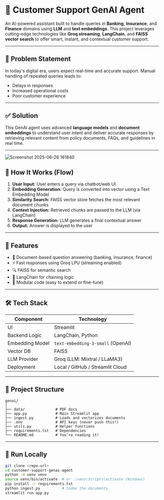 # 🤖 Customer Support GenAI Agent

An AI-powered assistant built to handle queries in **Banking**, **Insurance**, and **Finance** domains using **LLM** and **text embeddings**. This project leverages cutting-edge technologies like **Groq streaming**, **LangChain**, and **FAISS vector search** to offer smart, instant, and contextual customer support.

---

## 📌 Problem Statement

In today's digital era, users expect real-time and accurate support. Manual handling of repeated queries leads to:

- Delays in responses
- Increased operational costs
- Poor customer experience

---

## ✅ Solution

This GenAI agent uses advanced **language models** and **document embeddings** to understand user intent and deliver accurate responses by retrieving relevant content from policy documents, FAQs, and guidelines in real time.

---
![Screenshot 2025-06-28 161840](https://github.com/user-attachments/assets/093a62f6-0c15-4c7d-94b0-885220f264ed)



## 🧠 How It Works (Flow)

1. **User Input:** User enters a query via chatbot/web UI  
2. **Embedding Generation:** Query is converted into vector using a Text Embedding Model  
3. **Similarity Search:** FAISS vector store fetches the most relevant document chunks  
4. **Context Injection:** Retrieved chunks are passed to the LLM (via LangChain)  
5. **Response Generation:** LLM generates a final contextual answer  
6. **Output:** Answer is displayed to the user

---

## 🚀 Features

- 📎 Document-based question answering (banking, insurance, finance)
- ⚡ Fast responses using Groq LPU (streaming enabled)
- 🔍 FAISS for semantic search
- 🤖 LangChain for chaining logic
- 🧩 Modular code (easy to extend or fine-tune)

---

## 🛠 Tech Stack

| Component        | Technology                        |
|------------------|-----------------------------------|
| UI               | Streamlit                         |
| Backend Logic    | LangChain, Python                 |
| Embedding Model  | `text-embedding-3-small` (OpenAI) |
| Vector DB        | FAISS                             |
| LLM Provider     | Groq (LLM: Mixtral / LLaMA3)      |
| Deployment       | Local / GitHub / Streamlit Cloud  |

---

## 📂 Project Structure

```
genai/
│
├── data/              # PDF docs
├── app.py             # Main Streamlit app
├── ingest.py          # Loads and vectorizes documents
├── .env               # API keys (never push this!)
├── utils.py           # Helper functions
├── requirements.txt   # Dependencies
└── README.md          # You’re reading it!
```

---

## 🚦 Run Locally

```bash
git clone <repo-url>
cd customer-support-genai-agent
python -m venv venv
source venv/bin/activate  # or .\venv\Scripts\activate (Windows)
pip install -r requirements.txt
python ingest.py          # Index the documents
streamlit run app.py
```
